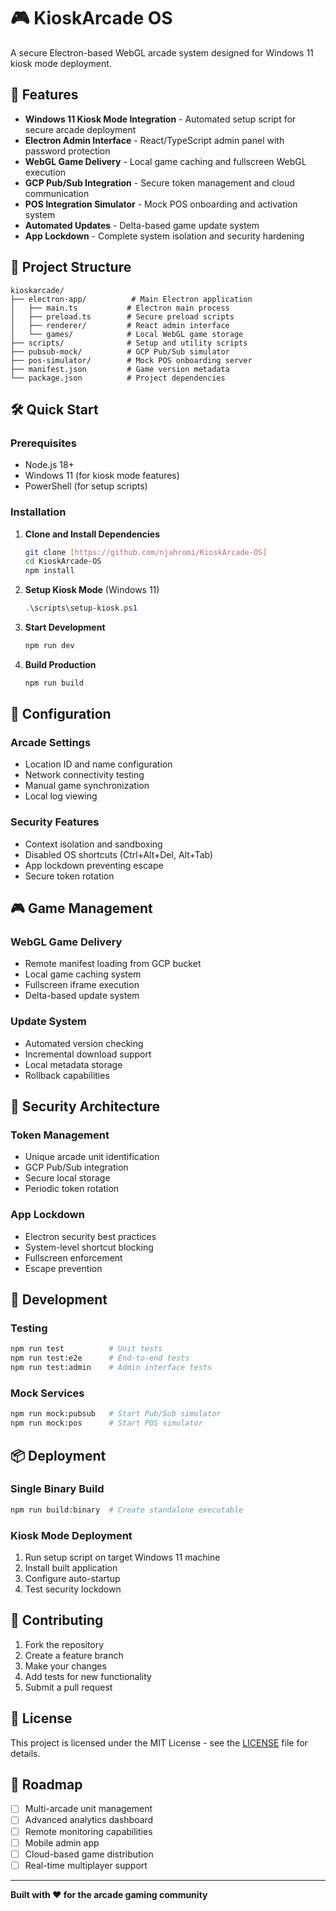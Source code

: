 # 🎮 KioskArcade OS

A secure Electron-based WebGL arcade system designed for Windows 11 kiosk mode deployment.

## 🚀 Features

- **Windows 11 Kiosk Mode Integration** - Automated setup script for secure arcade deployment
- **Electron Admin Interface** - React/TypeScript admin panel with password protection
- **WebGL Game Delivery** - Local game caching and fullscreen WebGL execution
- **GCP Pub/Sub Integration** - Secure token management and cloud communication
- **POS Integration Simulator** - Mock POS onboarding and activation system
- **Automated Updates** - Delta-based game update system
- **App Lockdown** - Complete system isolation and security hardening

## 📁 Project Structure

```
kioskarcade/
├── electron-app/          # Main Electron application
│   ├── main.ts           # Electron main process
│   ├── preload.ts        # Secure preload scripts
│   ├── renderer/         # React admin interface
│   └── games/            # Local WebGL game storage
├── scripts/              # Setup and utility scripts
├── pubsub-mock/          # GCP Pub/Sub simulator
├── pos-simulator/        # Mock POS onboarding server
├── manifest.json         # Game version metadata
└── package.json          # Project dependencies
```

## 🛠️ Quick Start

### Prerequisites
- Node.js 18+ 
- Windows 11 (for kiosk mode features)
- PowerShell (for setup scripts)

### Installation

1. **Clone and Install Dependencies**
   ```bash
   git clone [https://github.com/njahromi/KioskArcade-OS]
   cd KioskArcade-OS
   npm install
   ```

2. **Setup Kiosk Mode** (Windows 11)
   ```powershell
   .\scripts\setup-kiosk.ps1
   ```

3. **Start Development**
   ```bash
   npm run dev
   ```

4. **Build Production**
   ```bash
   npm run build
   ```

## 🔧 Configuration

### Arcade Settings
- Location ID and name configuration
- Network connectivity testing
- Manual game synchronization
- Local log viewing

### Security Features
- Context isolation and sandboxing
- Disabled OS shortcuts (Ctrl+Alt+Del, Alt+Tab)
- App lockdown preventing escape
- Secure token rotation

## 🎮 Game Management

### WebGL Game Delivery
- Remote manifest loading from GCP bucket
- Local game caching system
- Fullscreen iframe execution
- Delta-based update system

### Update System
- Automated version checking
- Incremental download support
- Local metadata storage
- Rollback capabilities

## 🔐 Security Architecture

### Token Management
- Unique arcade unit identification
- GCP Pub/Sub integration
- Secure local storage
- Periodic token rotation

### App Lockdown
- Electron security best practices
- System-level shortcut blocking
- Fullscreen enforcement
- Escape prevention

## 🧪 Development

### Testing
```bash
npm run test          # Unit tests
npm run test:e2e      # End-to-end tests
npm run test:admin    # Admin interface tests
```

### Mock Services
```bash
npm run mock:pubsub   # Start Pub/Sub simulator
npm run mock:pos      # Start POS simulator
```

## 📦 Deployment

### Single Binary Build
```bash
npm run build:binary  # Create standalone executable
```

### Kiosk Mode Deployment
1. Run setup script on target Windows 11 machine
2. Install built application
3. Configure auto-startup
4. Test security lockdown

## 🤝 Contributing

1. Fork the repository
2. Create a feature branch
3. Make your changes
4. Add tests for new functionality
5. Submit a pull request

## 📄 License

This project is licensed under the MIT License - see the [LICENSE](LICENSE) file for details.

## 🎯 Roadmap

- [ ] Multi-arcade unit management
- [ ] Advanced analytics dashboard
- [ ] Remote monitoring capabilities
- [ ] Mobile admin app
- [ ] Cloud-based game distribution
- [ ] Real-time multiplayer support

---

**Built with ❤️ for the arcade gaming community** 
